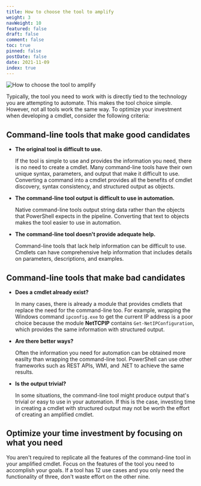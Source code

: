 ```yaml
---
title: How to choose the tool to amplify
weight: 3
navWeight: 10
featured: false
draft: false
comment: false
toc: true
pinned: false
postDate: false
date: 2021-11-09
index: true
---
```

<!-- markdownlint-disable MD041 -->
![How to choose the tool to amplify][02]

Typically, the tool you need to work with is directly tied to the technology you are attempting to
automate. This makes the tool choice simple. However, not all tools work the same way. To optimize
your investment when developing a cmdlet, consider the following criteria:

## Command-line tools that make good candidates

- **The original tool is difficult to use.**

  If the tool is simple to use and provides the information you need, there is no need to create a
  cmdlet. Many command-line tools have their own unique syntax, parameters, and output that make it
  difficult to use. Converting a command into a cmdlet provides all the benefits of cmdlet
  discovery, syntax consistency, and structured output as objects.

- **The command-line tool output is difficult to use in automation.**

  Native command-line tools output string data rather than the objects that PowerShell expects in
  the pipeline. Converting that text to objects makes the tool easier to use in automation.

- **The command-line tool doesn't provide adequate help.**

  Command-line tools that lack help information can be difficult to use. Cmdlets can have
  comprehensive help information that includes details on parameters, descriptions, and examples.

## Command-line tools that make bad candidates

- **Does a cmdlet already exist?**

  In many cases, there is already a module that provides cmdlets that replace the need for the
  command-line too. For example, wrapping the Windows command `ipconfig.exe` to get the current IP
  address is a poor choice because the module **NetTCPIP** contains `Get-NetIPConfiguration`, which
  provides the same information with structured output.

- **Are there better ways?**

  Often the information you need for automation can be obtained more easilty than wrapping the
  command-line tool. PowerShell can use other frameworks such as REST APIs, WMI, and .NET to achieve
  the same results.

- **Is the output trivial?**

  In some situations, the command-line tool might produce output that's trivial or easy to use in
  your automation. If this is the case, investing time in creating a cmdlet with structured output
  may not be worth the effort of creating an amplified cmdlet.

## Optimize your time investment by focusing on what you need

You aren't required to replicate all the features of the command-line tool in your amplified cmdlet.
Focus on the features of the tool you need to accomplish your goals. If a tool has 12 use cases and
you only need the functionality of three, don't waste effort on the other nine.

<!-- link references -->
[02]: images/crescendo/slide3.png
